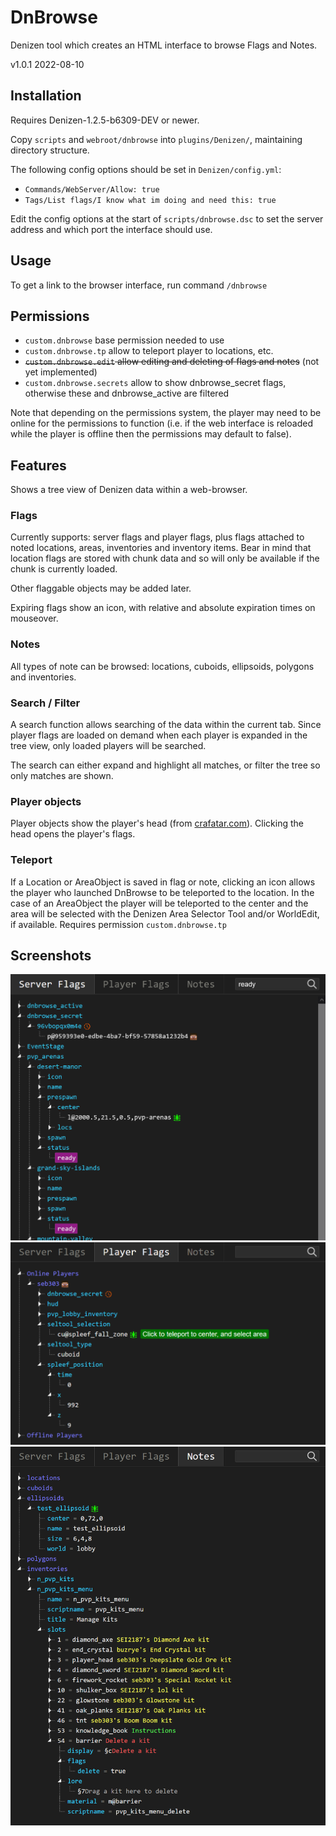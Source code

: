 # DnBrowse

Denizen tool which creates an HTML interface to browse Flags and Notes.

v1.0.1 2022-08-10

## Installation

Requires Denizen-1.2.5-b6309-DEV or newer.

Copy `scripts` and `webroot/dnbrowse` into `plugins/Denizen/`, maintaining directory structure.

The following config options should be set in `Denizen/config.yml`:
- `Commands/WebServer/Allow: true`
- `Tags/List flags/I know what im doing and need this: true`

Edit the config options at the start of `scripts/dnbrowse.dsc` to set the server address and which port the interface should use.

## Usage

To get a link to the browser interface, run command `/dnbrowse`

## Permissions

- `custom.dnbrowse` base permission needed to use
- `custom.dnbrowse.tp` allow to teleport player to locations, etc.
- ~~`custom.dnbrowse.edit` allow editing and deleting of flags and notes~~ (not yet implemented)
- `custom.dnbrowse.secrets` allow to show dnbrowse_secret flags, otherwise these and dnbrowse_active are filtered

Note that depending on the permissions system, the player may need to be online for the permissions to function (i.e. if the web interface is reloaded while the player is offline then the permissions may default to false).

## Features

Shows a tree view of Denizen data within a web-browser.

### Flags

Currently supports: server flags and player flags, plus flags attached to noted locations, areas, inventories and inventory items. Bear in mind that location flags are stored with chunk data and so will only be available if the chunk is currently loaded.

Other flaggable objects may be added later.

Expiring flags show an icon, with relative and absolute expiration times on mouseover.

### Notes

All types of note can be browsed: locations, cuboids, ellipsoids, polygons and inventories.

### Search / Filter

A search function allows searching of the data within the current tab. Since player flags are loaded on demand when each player is expanded in the tree view, only loaded players will be searched.

The search can either expand and highlight all matches, or filter the tree so only matches are shown.

### Player objects

Player objects show the player's head (from [crafatar.com](https://crafatar.com/)). Clicking the head opens the player's flags.

### Teleport

If a Location or AreaObject is saved in flag or note, clicking an icon allows the player who launched DnBrowse to be teleported to the location. In the case of an AreaObject the player will be teleported to the center and the area will be selected with the Denizen Area Selector Tool and/or WorldEdit, if available.  Requires permission `custom.dnbrowse.tp`

## Screenshots

![Server Flags](https://github.com/seb303/DnBrowse/raw/main/readme-images/server-flags.png)
![Player Flags](https://github.com/seb303/DnBrowse/raw/main/readme-images/player-flags.png)
![Notes](https://github.com/seb303/DnBrowse/raw/main/readme-images/notes.png)
